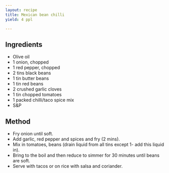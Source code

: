```yaml
---
layout: recipe
title: Mexican bean chilli
yield: 4 ppl

---
```


## Ingredients
- Olive oil
- 1 onion, chopped
- 1 red pepper, chopped
- 2 tins black beans
- 1 tin butter beans
- 1 tin red beans
-   2 crushed garlic cloves
- 1 tin chopped tomatoes
- 1 packed chilli/taco spice mix
- S&P

## Method
- Fry onion until soft.
- Add garlic, red pepper and spices and fry (2 mins).
- Mix in tomatoes, beans (drain liquid from all tins except 1- add this liquid in). 
- Bring to the boil and then reduce to simmer for 30 minutes until beans are soft. 
- Serve with tacos or on rice with salsa and coriander. 
